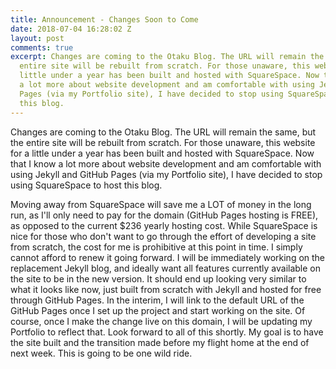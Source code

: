 ```yaml
---
title: Announcement - Changes Soon to Come
date: 2018-07-04 16:28:02 Z
layout: post
comments: true
excerpt: Changes are coming to the Otaku Blog. The URL will remain the same, but the
  entire site will be rebuilt from scratch. For those unaware, this website for a
  little under a year has been built and hosted with SquareSpace. Now that I know
  a lot more about website development and am comfortable with using Jekyll and GitHub
  Pages (via my Portfolio site), I have decided to stop using SquareSpace to host
  this blog.
---
```


<p>Changes are coming to the Otaku Blog. The URL will remain the same, but the entire site will be rebuilt from scratch. For those unaware, this website for a little under a year has been built and hosted with SquareSpace. Now that I know a lot more about website development and am comfortable with using Jekyll and GitHub Pages (via my Portfolio site), I have decided to stop using SquareSpace to host this blog.</p><p>Moving away from SquareSpace will save me a LOT of money in the long run, as I'll only need to pay for the domain (GitHub Pages hosting is FREE), as opposed to the current $236 yearly hosting cost. While SquareSpace is nice for those who don't want to go through the effort of developing a site from scratch, the cost for me is prohibitive at this point in time. I simply cannot afford to renew it going forward. I will be immediately working on the replacement Jekyll blog, and ideally want all features currently available on the site to be in the new version. It should end up looking very similar to what it looks like now, just built from scratch with Jekyll and hosted for free through GitHub Pages. In the interim, I will link to the default URL of the GitHub Pages once I set up the project and start working on the site. Of course, once I make the change live on this domain, I will be updating my Portfolio to reflect that. Look forward to all of this shortly. My goal is to have the site built and the transition made before my flight home at the end of next week. This is going to be one wild ride.</p>